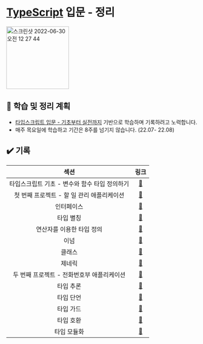 # [TypeScript]((https://www.typescriptlang.org)) 입문 - 정리

[<img width="165" alt="스크린샷 2022-06-30 오전 12 27 44" src="https://user-images.githubusercontent.com/76654131/176475699-60846793-d5a8-4d95-93f1-2788cb9d5efe.png">](https://www.typescriptlang.org)


## 📘 학습 및 정리 계획
- [타입스크립트 입문 - 기초부터 실전까지](https://www.inflearn.com/course/타입스크립트-입문) 기반으로 학습하며 기록하려고 노력합니다.
- 매주 목요일에 학습하고 기간은 8주를 넘기지 않습니다. (22.07- 22.08)

## ✔️ 기록
|섹션|링크|
|:---:|:---:|
|타입스크립트 기초 - 변수와 함수 타입 정의하기|[🔗]()|
|첫 번째 프로젝트 - 할 일 관리 애플리케이션|[🔗]()|
|인터페이스|[🔗]()|
|타입 별칭|[🔗]()|
|연산자를 이용한 타입 정의|[🔗]()|
|이넘|[🔗]()|
|클래스|[🔗]()|
|제네릭|[🔗]()|
|두 번째 프로젝트 - 전화번호부 애플리케이션|[🔗]()|
|타입 추론|[🔗]()|
|타입 단언|[🔗]()|
|타입 가드|[🔗]()|
|타입 호환|[🔗]()|
|타입 모듈화|[🔗]()|
